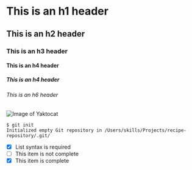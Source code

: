 # This is an h1 header
## This is an h2 header
### This is an h3 header
#### This is an h4 header
##### This is an h4 header
###### This is an h6 header

![Image of Yaktocat](https://images.unsplash.com/photo-1664553118375-8dcc9eda394b?ixlib=rb-1.2.1&ixid=MnwxMjA3fDB8MHxlZGl0b3JpYWwtZmVlZHw0OHx8fGVufDB8fHx8&auto=format&fit=crop&w=500&q=60)

```
$ git init
Initialized empty Git repository in /Users/skills/Projects/recipe-repository/.git/
```
- [x] List syntax is required
- [ ] This item is not complete
- [x] This item is complete
